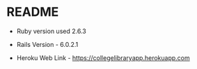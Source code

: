 # README



* Ruby version used 2.6.3

* Rails Version - 6.0.2.1

* Heroku Web Link - https://collegelibraryapp.herokuapp.com


